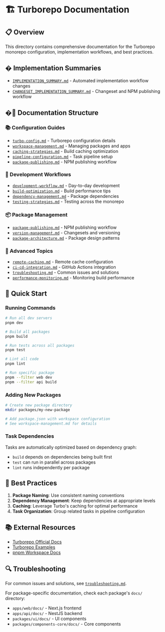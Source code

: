 # 🏗️ Turborepo Documentation

## 📋 Overview
This directory contains comprehensive documentation for the Turborepo monorepo configuration, implementation workflows, and best practices.

## � Implementation Summaries
- [`IMPLEMENTATION_SUMMARY.md`](./IMPLEMENTATION_SUMMARY.md) - Automated implementation workflow changes
- [`CHANGESET_IMPLEMENTATION_SUMMARY.md`](./CHANGESET_IMPLEMENTATION_SUMMARY.md) - Changeset and NPM publishing workflow

## �📁 Documentation Structure

### 📚 Configuration Guides
- [`turbo-config.md`](./turbo-config.md) - Turborepo configuration details
- [`workspace-management.md`](./workspace-management.md) - Managing packages and apps
- [`caching-strategies.md`](./caching-strategies.md) - Build caching optimization
- [`pipeline-configuration.md`](./pipeline-configuration.md) - Task pipeline setup
- [`package-publishing.md`](./package-publishing.md) - NPM publishing workflow

### 🚀 Development Workflows
- [`development-workflow.md`](./development-workflow.md) - Day-to-day development
- [`build-optimization.md`](./build-optimization.md) - Build performance tips
- [`dependency-management.md`](./dependency-management.md) - Package dependencies
- [`testing-strategies.md`](./testing-strategies.md) - Testing across the monorepo

### 📦 Package Management
- [`package-publishing.md`](./package-publishing.md) - NPM publishing workflow
- [`version-management.md`](./version-management.md) - Changesets and versioning
- [`package-architecture.md`](./package-architecture.md) - Package design patterns

### 🔧 Advanced Topics
- [`remote-caching.md`](./remote-caching.md) - Remote cache configuration
- [`ci-cd-integration.md`](./ci-cd-integration.md) - GitHub Actions integration
- [`troubleshooting.md`](./troubleshooting.md) - Common issues and solutions
- [`performance-monitoring.md`](./performance-monitoring.md) - Monitoring build performance

## 🚀 Quick Start

### Running Commands
```bash
# Run all dev servers
pnpm dev

# Build all packages
pnpm build

# Run tests across all packages
pnpm test

# Lint all code
pnpm lint

# Run specific package
pnpm --filter web dev
pnpm --filter api build
```

### Adding New Packages
```bash
# Create new package directory
mkdir packages/my-new-package

# Add package.json with workspace configuration
# See workspace-management.md for details
```

### Task Dependencies
Tasks are automatically optimized based on dependency graph:
- `build` depends on dependencies being built first
- `test` can run in parallel across packages
- `lint` runs independently per package

## 🎯 Best Practices

1. **Package Naming**: Use consistent naming conventions
2. **Dependency Management**: Keep dependencies at appropriate levels
3. **Caching**: Leverage Turbo's caching for optimal performance
4. **Task Organization**: Group related tasks in pipeline configuration

## 📚 External Resources

- [Turborepo Official Docs](https://turbo.build/repo/docs)
- [Turborepo Examples](https://github.com/vercel/turbo/tree/main/examples)
- [pnpm Workspace Docs](https://pnpm.io/workspaces)

## 🔍 Troubleshooting

For common issues and solutions, see [`troubleshooting.md`](./troubleshooting.md).

For package-specific documentation, check each package's `docs/` directory:
- `apps/web/docs/` - Next.js frontend
- `apps/api/docs/` - NestJS backend
- `packages/ui/docs/` - UI components
- `packages/components-core/docs/` - Core components
